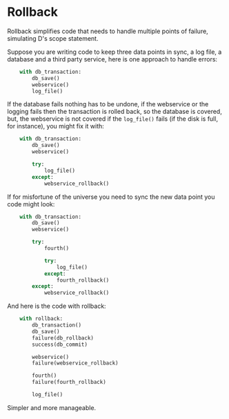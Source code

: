 Rollback
========

Rollback simplifies code that needs to handle multiple points of failure,
simulating D's scope statement.

Suppose you are writing code to keep three data points in sync, a log file, a
database and a third party service, here is one approach to handle errors:

```python
    with db_transaction:
        db_save()
        webservice()
        log_file()
```

If the database fails nothing has to be undone, if the webservice or the
logging fails then the transaction is rolled back, so the database is covered,
but, the webservice is not covered if the `log_file()` fails (if the disk is
full, for instance), you might fix it with:

```python
    with db_transaction:
        db_save()
        webservice()

        try:
            log_file()
        except:
            webservice_rollback()
```

If for misfortune of the universe you need to sync the new data point you code
might look:

```python
    with db_transaction:
        db_save()
        webservice()

        try:
            fourth()

            try:
                log_file()
            except:
                fourth_rollback()
        except:
            webservice_rollback()
```

And here is the code with rollback:

```python
    with rollback:
        db_transaction()
        db_save()
        failure(db_rollback)
        success(db_commit)

        webservice()
        failure(webservice_rollback)

        fourth()
        failure(fourth_rollback)

        log_file()
```

Simpler and more manageable.
